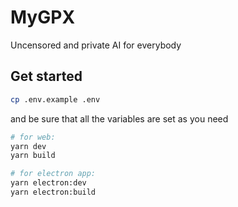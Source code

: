 # MyGPX

Uncensored and private AI for everybody

## Get started

```bash
cp .env.example .env
```
and be sure that all the variables are set as you need

```bash
# for web:
yarn dev
yarn build 

# for electron app:
yarn electron:dev
yarn electron:build
```
